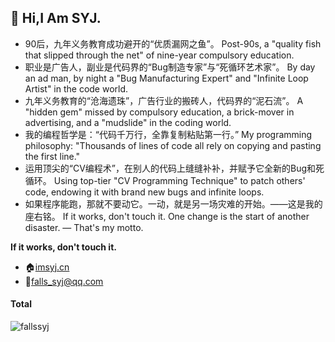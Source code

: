 ## 👋 Hi,I Am SYJ.

- 90后，九年义务教育成功避开的“优质漏网之鱼”。
Post-90s, a "quality fish that slipped through the net" of nine-year compulsory education.
- 职业是广告人，副业是代码界的“Bug制造专家”与“死循环艺术家”。
By day an ad man, by night a "Bug Manufacturing Expert" and "Infinite Loop Artist" in the code world.
- 九年义务教育的“沧海遗珠”，广告行业的搬砖人，代码界的“泥石流”。
A "hidden gem" missed by compulsory education, a brick-mover in advertising, and a "mudslide" in the coding world.
- 我的编程哲学是：“代码千万行，全靠复制粘贴第一行。” 
My programming philosophy: "Thousands of lines of code all rely on copying and pasting the first line."
- 运用顶尖的“CV编程术”，在别人的代码上缝缝补补，并赋予它全新的Bug和死循环。
Using top-tier "CV Programming Technique" to patch others' code, endowing it with brand new bugs and infinite loops.
- 如果程序能跑，那就不要动它。一动，就是另一场灾难的开始。——这是我的座右铭。
If it works, don't touch it. One change is the start of another disaster. — That's my motto.


**If it works, don't touch it.**

- 🏠[imsyj.cn](https://imsyj.cn) 
- 💌[falls_syj@qq.com](mailto:falls_syj@qq.com)

#### Total

<p>
  <img
    src="https://github-readme-stats.vercel.app/api?username=fallssyj&show_icons=true" 
    alt="fallssyj"
  />
</p>

